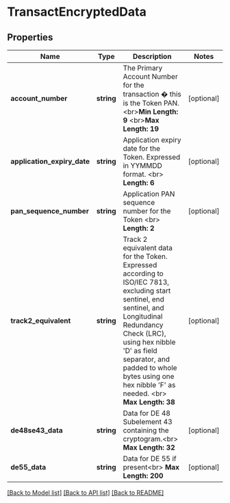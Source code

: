 # TransactEncryptedData

## Properties
Name | Type | Description | Notes
------------ | ------------- | ------------- | -------------
**account_number** | **string** | The Primary Account Number for the transaction � this is the Token PAN.  &lt;br&gt;__Min Length: 9__ &lt;br&gt;__Max Length: 19__ | [optional] 
**application_expiry_date** | **string** | Application expiry date for the Token. Expressed in YYMMDD format.  &lt;br&gt; __Length: 6__ | [optional] 
**pan_sequence_number** | **string** | Application PAN sequence number for the Token &lt;br&gt;  __Length: 2__ | [optional] 
**track2_equivalent** | **string** | Track 2 equivalent data for the Token. Expressed according to ISO/IEC 7813, excluding start sentinel, end sentinel, and Longitudinal Redundancy Check (LRC), using hex nibble &#39;D&#39; as field separator, and padded to whole bytes using one hex nibble &#39;F&#39; as needed.  &lt;br&gt;   __Max Length: 38__ | [optional] 
**de48se43_data** | **string** | Data for DE 48 Subelement 43 containing the cryptogram.&lt;br&gt; __Max Length: 32__ | [optional] 
**de55_data** | **string** | Data for DE 55 if present&lt;br&gt; __Max Length: 200__ | [optional] 

[[Back to Model list]](../README.md#documentation-for-models) [[Back to API list]](../README.md#documentation-for-api-endpoints) [[Back to README]](../README.md)


